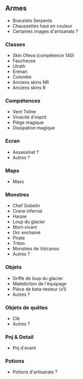 ## Armes

- Bracelets Serpents
- Chaussettes haut en couleur
- Certaines images d'artisanats ?

### Classes

- Skin Ofeva (compétence 140)
- Faucheuse
- Ulrath
- Erenan
- Colombe
- Anciens skins NR
- Anciens skins R

### Compétences

- Vent Toline
- Vivacité d'esprit
- Piège magique
- Dissipation magique

### Ecran

- Assassinat ?
- Autres ?

### Maps

- Mass

### Monstres

- Chef Gobelin
- Crane infernal
- Harpie
- Loup du glacier
- Mort-vivant
- Orc enchainé
- Pirate
- Triton
- Monstres de Volcanos
- Autres ?

### Objets

- Griffe de loup du glacier
- Malédiction de l'équipage
- Pièce de beta-testeur (v1)
- Autres ?

### Objets de quêtes

- Clé
- Autres ?

### Pnj & Detail

- Pnj d'event

### Potions

- Potions d'artisanats ?
